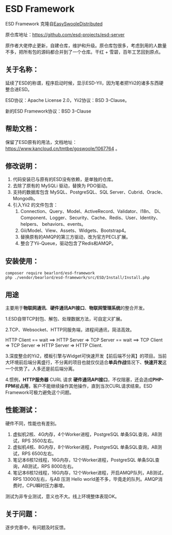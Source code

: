 # ESD Framework
ESD Framework 克隆自[EasySwooleDistributed](https://github.com/esd-projects/esd-server)

原仓库地址：https://github.com/esd-projects/esd-server



原作者大佬停止更新，自建仓库，维护和升级。原仓库包很多，考虑到用的人数量不多，把所有包的源码都合并到了一个仓库。干红 + 雪碧，百年工艺回到原点。



## 关于名称：

延续了ESD的称谓，程序启动时候，显示ESD-YII，因为笔者把Yii2的诸多东西硬整合进ESD。

ESD协议：Apache License 2.0，Yii2协议：BSD 3-Clause。

新的ESD Framework协议：BSD 3-Clause



## 帮助文档：

保留了ESD原有的用法，文档地址：https://www.kancloud.cn/tmtbe/goswoole/1067764 。



## 修改说明：

1. 代码安装已与原有的ESD没有依赖，是单独的仓库。
2. 去除了原有的 MySQLi 驱动，替换为 PDO驱动。
3. 支持的数据库包含 MySQL、PostgreSQL、SQL Server、Cubrid、Oracle、Mongodb。
4. 引入Yii2 的文件包含：
   1. Connection、Query、Model、ActiveRecord、Validator、I18n、  Di、Component、Logger、Security、Cache、Redis、User、Identity、helpers、 behaviors、events。
   2. Gii/Model、View、Assets、Widgets、Bootstrap4。
   3. 替换原有的AMQP的第三方驱动，改为官方PECL扩展。
   4. 整合了Yii-Queue，驱动包含了Redis和AMQP。



## 安装使用：

```
composer require bearlord/esd-framework 
php ./vendor/bearlord/esd-framework/src/ESD/Install/Install.php 
```



## 用途

主要用于**物联网通讯**、**硬件通讯API接口**、**物联网管理系统**的整合开发。

1.ESD自带TCP封包、解包、处理数据方法，可自定义扩展。



2.TCP、Websocket、HTTP同服务端，进程间通讯，简洁高效。

HTTP Client == wait ==> HTTP Server => TCP Server == wait ==> TCP Client => TCP Server => HTTP Server => HTTP Client.



3.深度整合的Yii2，模板引擎与Widget可快速开发【前后端不分离】的项目。当前大环境前后端分离盛行，不分离的项目也就仅仅适合**单兵作战**情况下、**快速开发**这一个优势了。人多还是前后端分离。



4.惯例，**HTTP服务器** CURL 请求  **硬件通讯API接口**，不仅阻塞，还会造成**PHP-FPM**被**占用**，客户不能继续操作其他操作，直到当次CURL请求结束。ESD Framework可极力避免这个问题。



## 性能测试：

硬件不同，性能也有差别。

1. 虚拟机2核、4G内存，4个Worker进程，PostgreSQL 单条SQL查询，AB测试，RPS 3500左右。
2. 虚拟机4核、8G内存，8个Worker进程，PostgreSQL 单条SQL查询，AB测试，RPS 6500左右。
3. 笔记本6核12线程，16G内存，12个Worker进程，PostgreSQL 单条SQL查询，AB测试，RPS 8000左右。
4. 笔记本6核12线程，16G内存，12个Worker进程，开启AMQP队列，AB测试，RPS 13000左右，与AB 压测 Hello world差不多，毕竟走的队列。AMQP消费时，CPU瞬时压力暴增。



测试为非专业测试，意义也不大。线上环境整体表现OK。



## 关于问题：

逐步完善中，有问题及时反馈。
